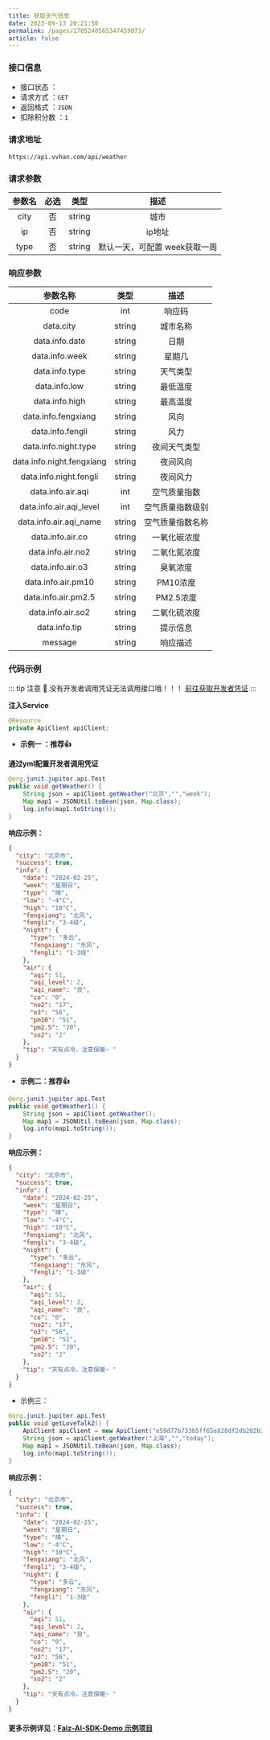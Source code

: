 ```yaml
---
title: 获取天气信息
date: 2023-09-13 20:21:58
permalink: /pages/1705240565347459073/
article: false
---
```


### 接口信息

- 接口状态 ： <Badge text="正常"/>
- 请求方式 ：`GET`
- 返回格式 ：`JSON`
- 扣除积分数 ：`1`

### 请求地址

```shell
https://api.vvhan.com/api/weather
```

### 请求参数

| 参数名 | 必选  |   类型   |        描述         |
|:---:|:---:|:------:|:-----------------:|
|   city   |  否  | string |        城市         |
|     ip     |  否  | string |       ip地址        |
|       type     |  否  |   string     | 默认一天，可配置 week获取一周 |

### 响应参数

|     参数名称     |   类型   |                     描述                      |
|:------------:|:------:|:-------------------------------------------:|
|     code     |  int   |                   响应码                    |
|   data.city  | string |                 城市名称                    |
|  data.info.date  | string |                  日期                     |
|  data.info.week  | string |                 星期几                    |
|  data.info.type  | string |                 天气类型                    |
|  data.info.low  | string |                  最低温度                   |
|  data.info.high  | string |                  最高温度                   |
|data.info.fengxiang|string|                风向                 |
|  data.info.fengli | string |                  风力                     |
|data.info.night.type|string|              夜间天气类型              |
|data.info.night.fengxiang|string|           夜间风向            |
|data.info.night.fengli|string|              夜间风力              |
|  data.info.air.aqi |  int   |               空气质量指数                |
|data.info.air.aqi_level|int|           空气质量指数级别            |
|data.info.air.aqi_name|string|          空气质量指数名称           |
|  data.info.air.co | string |               一氧化碳浓度                |
| data.info.air.no2 | string |               二氧化氮浓度                |
|  data.info.air.o3 | string |                臭氧浓度                 |
| data.info.air.pm10|string|               PM10浓度               |
|data.info.air.pm2.5|string|              PM2.5浓度              |
| data.info.air.so2 | string |               二氧化硫浓度                |
|   data.info.tip  | string |                 提示信息                    |
|   message    | string |                 响应描述                    |

### 代码示例

::: tip 注意 🔔️
没有开发者调用凭证无法调用接口哦！！！ [前往获取开发者凭证](http://api.tempeisite.xyz/account/center)
:::

**注入Service**

```java
@Resource
private ApiClient apiClient;
```

- **示例一 ：推荐👍**

**通过yml配置开发者调用凭证**

```java
@org.junit.jupiter.api.Test
public void getWeather() {
    String json = apiClient.getWeather("北京","","week");
    Map map1 = JSONUtil.toBean(json, Map.class);
    log.info(map1.toString());
}
```

**响应示例：**

```json
{
  "city": "北京市",
  "success": true,
  "info": {
    "date": "2024-02-25",
    "week": "星期日",
    "type": "晴",
    "low": "-4°C",
    "high": "10°C",
    "fengxiang": "北风",
    "fengli": "3-4级",
    "night": {
      "type": "多云",
      "fengxiang": "东风",
      "fengli": "1-3级"
    },
    "air": {
      "aqi": 51,
      "aqi_level": 2,
      "aqi_name": "良",
      "co": "0",
      "no2": "17",
      "o3": "56",
      "pm10": "51",
      "pm2.5": "20",
      "so2": "2"
    },
    "tip": "天有点冷，注意保暖~ "
  }
}
```

- **示例二：推荐👍**


```java
@org.junit.jupiter.api.Test
public void getWeather1() {
    String json = apiClient.getWeather();
    Map map1 = JSONUtil.toBean(json, Map.class);
    log.info(map1.toString());
}
```

**响应示例：**

```json
{
  "city": "北京市",
  "success": true,
  "info": {
    "date": "2024-02-25",
    "week": "星期日",
    "type": "晴",
    "low": "-4°C",
    "high": "10°C",
    "fengxiang": "北风",
    "fengli": "3-4级",
    "night": {
      "type": "多云",
      "fengxiang": "东风",
      "fengli": "1-3级"
    },
    "air": {
      "aqi": 51,
      "aqi_level": 2,
      "aqi_name": "良",
      "co": "0",
      "no2": "17",
      "o3": "56",
      "pm10": "51",
      "pm2.5": "20",
      "so2": "2"
    },
    "tip": "天有点冷，注意保暖~ "
  }
}
```

- 示例三：

```Java
@org.junit.jupiter.api.Test
public void getLoveTalk2() {
    ApiClient apiClient = new ApiClient("e59d77b733b5ff65e828df2db202b269", "69996d59f9bb7605d5867d90a93a686b");
    String json = apiClient.getWeather("上海","","today");
    Map map1 = JSONUtil.toBean(json, Map.class);
    log.info(map1.toString());
} 
```

**响应示例：**

```json
{
  "city": "北京市",
  "success": true,
  "info": {
    "date": "2024-02-25",
    "week": "星期日",
    "type": "晴",
    "low": "-4°C",
    "high": "10°C",
    "fengxiang": "北风",
    "fengli": "3-4级",
    "night": {
      "type": "多云",
      "fengxiang": "东风",
      "fengli": "1-3级"
    },
    "air": {
      "aqi": 51,
      "aqi_level": 2,
      "aqi_name": "良",
      "co": "0",
      "no2": "17",
      "o3": "56",
      "pm10": "51",
      "pm2.5": "20",
      "so2": "2"
    },
    "tip": "天有点冷，注意保暖~ "
  }
}
```

#### **更多示例详见：[Faiz-AI-SDK-Demo 示例项目](https://github.com/Tenpeisite/faiz-api-demo)**

